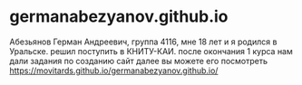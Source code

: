 # germanabezyanov.github.io
Абезьянов Герман Андреевич, группа 4116, мне 18 лет и я родился в Уральске. решил поступить в КНИТУ-КАИ. после окончания 1 курса нам дали задания по созданию сайт далее вы можете его посмотреть 
https://movitards.github.io/germanabezyanov.github.io/
